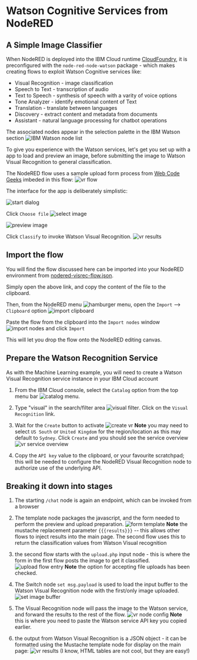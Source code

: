 # Watson Cognitive Services from NodeRED
## A Simple Image Classifier

When NodeRED is deployed into the IBM Cloud runtime [CloudFoundry](https://www.cloudfoundry.org),
it is preconfigured with the `node-red-node-watson` package - which makes creating flows to exploit Watson Cognitive services like:
  - Visual Recognition - image classification
  - Speech to Text - transcription of audio
  - Text to Speech - synthesis of speech with a varity of voice options
  - Tone Analyzer - identify emotional content of Text
  - Translation - translate between languages
  - Discovery - extract content and metadata from documents
  - Assistant - natural language processing for chatbot operations

  The associated nodes appear in the selection palette in the IBM Watson section ![IBM Watson node list](img/qcon-node-red-watson-nodes.png)

  To give you experience with the Watson services, let's get you set up with a app to load and preview an image, before submitting the image to Watson Visual Recognition to general classification.

The NodeRED flow uses a sample upload form process from [Web Code Geeks](https://www.webcodegeeks.com/html5/html5-file-upload-example/) imbeded in this flow:
![vr flow](img/mg-brs-watson-vr-flow.png)

The interface for the app is deliberately simplistic:

![start dialog](img/md-brs-watson-vr-start.png)

Click `Choose file`
![select image](img/mg-brs-watson-vr-image.png)

![preview image](img/mg-brs-watson-vr-preview.png)

Click `Classify` to invoke Watson Visual Recognition.
![vr results](img/mg-brs-watson-vr-results.png)

## Import the flow
You will find the flow discussed here can be imported into your NodeRED environment from [nodered-visrec-flow.json](nodered-visrec-flow.json).

Simply open the above link, and copy the content of the file to the clipboard.

Then, from the NodeRED menu ![hamburger menu](img/mg-brs-nodered-menu.png), open the `Import` --> `Clipboard` option ![import clipboard](img/mg-brs-nodered-import.png)

Paste the flow from the clipboard into the `Import nodes` window ![import nodes](img/mg-brs-nodered-import-flow.png)
and click `Import`

This will let you drop the flow onto the NodeRED editing canvas.

## Prepare the Watson Recognition Service
As with the Machine Learning example, you will need to create a Watson Visual Recognition service instance in your IBM Cloud account

1. From the IBM Cloud console, select the `Catalog` option from the top menu bar ![catalog menu](img/mg-brs-watson-catalog.png).

1. Type "visual" in the search/filter area ![visual filter](img/mg-brs-watson-vr-select.png).
Click on the `Visual Recognition` link.

1. Wait for the `Create` button to activate ![create vr](img/mg-brs-watson-vr-create.png) **Note** you may need to select `US South` or `United Kingdom` for the region/location as this may default to `Sydney`.
Click `Create` and you should see the service overview ![vr service overview](img/mg-brs-watson-vr-overview.png)

1. Copy the `API key` value to the clipboard, or your favourite scratchpad; this will be needed to configure the NodeRED Visual Recognition node to authorize use of the underlying API.

## Breaking it down into stages

1. The starting `/chat` node is again an endpoint, which can be invoked from a browser

1. The template node packages the javascript, and the form needed to perform the preview and upload preparation.
![form template](img/mg-brs-watson-vr-form-template.png) **Note** the mustache replacement parameter `{{{results}}}` -- this allows other flows to inject results into the main page. The second flow uses this to return the classification values from Watson Visual recognition

1. the second flow starts with the `upload.php` input node - this is where the form in the first flow posts the image to get it classified.
![upload flow entry](img/mg-brs-watson-vr-upload.png) **Note** the option for accepting file uploads has been checked.

1. The Switch node `set msg.payload` is used to load the input buffer to the Watson Visual Recognition node with the first/only image uploaded.
![set image buffer](img/mg-brs-watson-vr-imgbuf.png)

1. The Visual Recognition node will pass the image to the Watson service, and forward the results to the rest of the flow.
![vr node config](img/mg-brs-watson-vr-api.png) **Note** this is where you need to paste the Watson service API key you copied earlier.

1. the output from Watson Visual Recognition is a JSON object - it can be formatted using the Mustache template node for display on the main page:
![vr results](img/mg-brs-watson-vr-result-template.png) (I know, HTML tables are not cool, but they are easy!)
